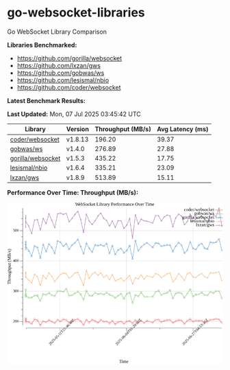 # go-websocket-libraries

Go WebSocket Library Comparison

**Libraries Benchmarked:**

- https://github.com/gorilla/websocket
- https://github.com/lxzan/gws
- https://github.com/gobwas/ws
- https://github.com/lesismal/nbio
- https://github.com/coder/websocket

**Latest Benchmark Results:**

<!-- BENCHMARK_TABLE_START -->
**Last Updated:** Mon, 07 Jul 2025 03:45:42 UTC

| Library                                         | Version         | Throughput (MB/s) | Avg Latency (ms) |
| ----------------------------------------------- | --------------- | ----------------- | ---------------- |
| [coder/websocket](https://github.com/coder/websocket) | v1.8.13 | 196.20 | 39.37 |
| [gobwas/ws](https://github.com/gobwas/ws) | v1.4.0 | 276.89 | 27.88 |
| [gorilla/websocket](https://github.com/gorilla/websocket) | v1.5.3 | 435.22 | 17.75 |
| [lesismal/nbio](https://github.com/lesismal/nbio) | v1.6.4 | 335.21 | 23.09 |
| [lxzan/gws](https://github.com/lxzan/gws) | v1.8.9 | 513.89 | 15.11 |
<!-- BENCHMARK_TABLE_END -->

**Performance Over Time: Throughput (MB/s):**

![Benchmark Performance Graph](benchmark_performance.png)